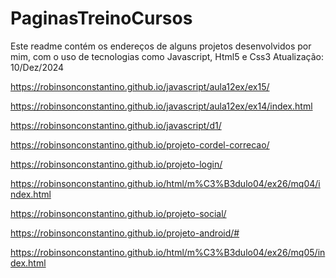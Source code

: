 # PaginasTreinoCursos

Este readme contém os endereços de alguns projetos desenvolvidos por mim,
com o uso de tecnologias como Javascript, Html5 e Css3 
Atualização: 10/Dez/2024

https://robinsonconstantino.github.io/javascript/aula12ex/ex15/

https://robinsonconstantino.github.io/javascript/aula12ex/ex14/index.html

https://robinsonconstantino.github.io/javascript/d1/

https://robinsonconstantino.github.io/projeto-cordel-correcao/

https://robinsonconstantino.github.io/projeto-login/

https://robinsonconstantino.github.io/html/m%C3%B3dulo04/ex26/mq04/index.html

https://robinsonconstantino.github.io/projeto-social/

https://robinsonconstantino.github.io/projeto-android/#

https://robinsonconstantino.github.io/html/m%C3%B3dulo04/ex26/mq05/index.html

